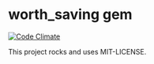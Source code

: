 # worth_saving gem

[![Code Climate](https://codeclimate.com/github/johnnylaw/worth_saving.png)](https://codeclimate.com/github/johnnylaw/worth_saving)

This project rocks and uses MIT-LICENSE.